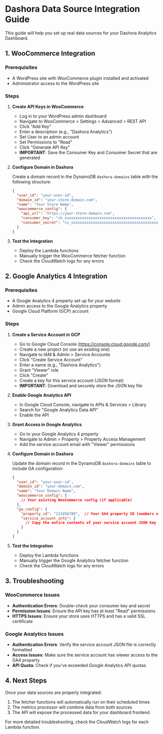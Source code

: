 # Dashora Data Source Integration Guide

This guide will help you set up real data sources for your Dashora Analytics Dashboard.

## 1. WooCommerce Integration

### Prerequisites
- A WordPress site with WooCommerce plugin installed and activated
- Administrator access to the WordPress site

### Steps

1. **Create API Keys in WooCommerce**
   
   - Log in to your WordPress admin dashboard
   - Navigate to WooCommerce > Settings > Advanced > REST API
   - Click "Add Key"
   - Enter a description (e.g., "Dashora Analytics")
   - Set User to an admin account
   - Set Permissions to "Read"
   - Click "Generate API Key"
   - **IMPORTANT**: Save the Consumer Key and Consumer Secret that are generated

2. **Configure Domain in Dashora**

   Create a domain record in the DynamoDB `dashora-domains` table with the following structure:
   
   ```json
   {
     "user_id": "your-user-id",
     "domain_id": "your-store-domain.com",
     "name": "Your Store Name",
     "woocommerce_config": {
       "api_url": "https://your-store-domain.com",
       "consumer_key": "ck_xxxxxxxxxxxxxxxxxxxxxxxxxxxxxxxxxxxxxxxx",
       "consumer_secret": "cs_xxxxxxxxxxxxxxxxxxxxxxxxxxxxxxxxxxxxxxxx"
     }
   }
   ```

3. **Test the Integration**

   - Deploy the Lambda functions
   - Manually trigger the WooCommerce fetcher function
   - Check the CloudWatch logs for any errors

## 2. Google Analytics 4 Integration

### Prerequisites
- A Google Analytics 4 property set up for your website
- Admin access to the Google Analytics property
- Google Cloud Platform (GCP) account

### Steps

1. **Create a Service Account in GCP**

   - Go to Google Cloud Console (https://console.cloud.google.com/)
   - Create a new project (or use an existing one)
   - Navigate to IAM & Admin > Service Accounts
   - Click "Create Service Account"
   - Enter a name (e.g., "Dashora Analytics")
   - Grant "Viewer" role
   - Click "Create"
   - Create a key for this service account (JSON format)
   - **IMPORTANT**: Download and securely store the JSON key file

2. **Enable Google Analytics API**

   - In Google Cloud Console, navigate to APIs & Services > Library
   - Search for "Google Analytics Data API"
   - Enable the API

3. **Grant Access in Google Analytics**

   - Go to your Google Analytics 4 property
   - Navigate to Admin > Property > Property Access Management
   - Add the service account email with "Viewer" permissions

4. **Configure Domain in Dashora**

   Update the domain record in the DynamoDB `dashora-domains` table to include GA configuration:
   
   ```json
   {
     "user_id": "your-user-id",
     "domain_id": "your-domain.com",
     "name": "Your Domain Name",
     "woocommerce_config": {
       // Your existing WooCommerce config (if applicable)
     },
     "ga_config": {
       "property_id": "123456789",  // Your GA4 property ID (numbers only)
       "service_account_info": {
         // Copy the entire contents of your service account JSON key file here
       }
     }
   }
   ```

5. **Test the Integration**

   - Deploy the Lambda functions
   - Manually trigger the Google Analytics fetcher function
   - Check the CloudWatch logs for any errors

## 3. Troubleshooting

### WooCommerce Issues

- **Authentication Errors**: Double-check your consumer key and secret
- **Permission Issues**: Ensure the API key has at least "Read" permissions
- **HTTPS Issues**: Ensure your store uses HTTPS and has a valid SSL certificate

### Google Analytics Issues

- **Authentication Errors**: Verify the service account JSON file is correctly formatted
- **Access Issues**: Make sure the service account has viewer access to the GA4 property
- **API Quota**: Check if you've exceeded Google Analytics API quotas

## 4. Next Steps

Once your data sources are properly integrated:

1. The fetcher functions will automatically run on their scheduled times
2. The metrics processor will combine data from both sources
3. The API will expose the processed data for your dashboard frontend

For more detailed troubleshooting, check the CloudWatch logs for each Lambda function. 